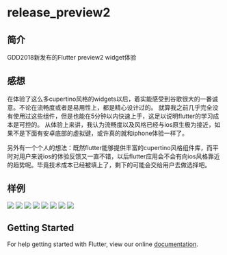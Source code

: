 # release_preview2
## 简介
GDD2018新发布的Flutter preview2 widget体验
## 感想
在体验了这么多cupertino风格的widgets以后，着实能感受到谷歌很大的一番诚意。不论在流畅度或者是易用性上，都是精心设计过的。
就算我之前几乎完全没有使用过这些组件，但是也能在5分钟以内快速上手，这足以说明flutter的学习成本是可控的。
从体验上来讲，我认为流畅度以及风格已经与ios原生极为接近，如果不是下面有安卓底部的虚拟键，或许真的就和iphone体验一样了。

另外有一个个人的想法：既然flutter能够提供丰富的cupertino风格组件库，而平时对用户来说ios的体验反馈又一直不错，以后flutter应用会不会有向ios风格靠近的趋势呢。毕竟技术成本已经被填上了，剩下的可能会交给用户去做选择吧。
## 样例
![](https://user-gold-cdn.xitu.io/2018/9/21/165f7d7c790e6911?w=362&h=640&f=gif&s=172340)
![](https://user-gold-cdn.xitu.io/2018/9/21/165f7d7f34ad95ce?w=362&h=640&f=gif&s=82794)
![](https://user-gold-cdn.xitu.io/2018/9/21/165f7d817621c969?w=362&h=640&f=gif&s=115222)
![](https://user-gold-cdn.xitu.io/2018/9/21/165f7d82c7a6c8e1?w=360&h=643&f=png&s=12551)
![](https://user-gold-cdn.xitu.io/2018/9/21/165fab436c967dc5?w=362&h=640&f=gif&s=243539)
![](https://user-gold-cdn.xitu.io/2018/9/21/165fab44f4e99390?w=362&h=640&f=gif&s=320930)
![](https://user-gold-cdn.xitu.io/2018/9/21/165fab46cca581a7?w=362&h=640&f=gif&s=232271)
![](https://user-gold-cdn.xitu.io/2018/9/21/165fab48becac4ad?w=362&h=640&f=gif&s=328637)
## Getting Started

For help getting started with Flutter, view our online
[documentation](https://flutter.io/).
